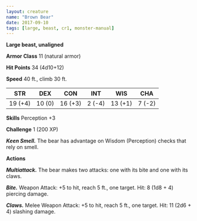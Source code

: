 ```yaml
---
layout: creature
name: "Brown Bear"
date: 2017-09-10
tags: [large, beast, cr1, monster-manual]
---
```


**Large beast, unaligned**

**Armor Class** 11 (natural armor)

**Hit Points** 34 (4d10+12)

**Speed** 40 ft., climb 30 ft.

|   STR   |   DEX   |   CON   |   INT   |   WIS   |   CHA   |
|:-----:|:-----:|:-----:|:-----:|:-----:|:-----:|
| 19 (+4) | 10 (0) | 16 (+3) | 2 (-4) | 13 (+1) | 7 (-2) |

**Skills** Perception +3

**Challenge** 1 (200 XP)

***Keen Smell.*** The bear has advantage on Wisdom (Perception) checks that rely on smell.

**Actions**

***Multiattack.*** The bear makes two attacks: one with its bite and one with its claws.

***Bite.*** Weapon Attack: +5 to hit, reach 5 ft., one target. Hit: 8 (1d8 + 4) piercing damage.

***Claws.*** Melee Weapon Attack: +5 to hit, reach 5 ft., one target. Hit: 11 (2d6 + 4) slashing damage.

